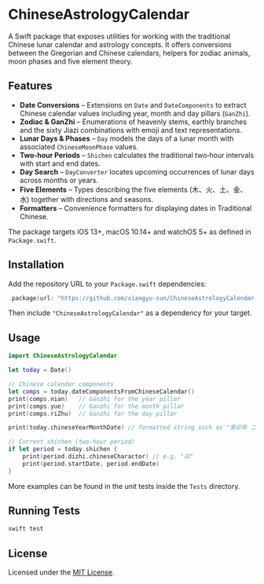 # ChineseAstrologyCalendar

A Swift package that exposes utilities for working with the traditional Chinese lunar calendar and astrology concepts. It offers conversions between the Gregorian and Chinese calendars, helpers for zodiac animals, moon phases and five element theory.

## Features

- **Date Conversions** – Extensions on `Date` and `DateComponents` to extract Chinese calendar values including year, month and day pillars (`GanZhi`).
- **Zodiac & GanZhi** – Enumerations of heavenly stems, earthly branches and the sixty Jiazi combinations with emoji and text representations.
- **Lunar Days & Phases** – `Day` models the days of a lunar month with associated `ChineseMoonPhase` values.
- **Two‑hour Periods** – `Shichen` calculates the traditional two‑hour intervals with start and end dates.
- **Day Search** – `DayConverter` locates upcoming occurrences of lunar days across months or years.
- **Five Elements** – Types describing the five elements (木、火、土、金、水) together with directions and seasons.
- **Formatters** – Convenience formatters for displaying dates in Traditional Chinese.

The package targets iOS 13+, macOS 10.14+ and watchOS 5+ as defined in `Package.swift`.

## Installation

Add the repository URL to your `Package.swift` dependencies:

```swift
.package(url: "https://github.com/xiangyu-sun/ChineseAstrologyCalendar.git", from: "1.0.0")
```

Then include `"ChineseAstrologyCalendar"` as a dependency for your target.

## Usage

```swift
import ChineseAstrologyCalendar

let today = Date()

// Chinese calendar components
let comps = today.dateComponentsFromChineseCalendar()
print(comps.nian)   // Ganzhi for the year pillar
print(comps.yue)    // Ganzhi for the month pillar
print(comps.riZhu)  // Ganzhi for the day pillar

print(today.chineseYearMonthDate) // formatted string such as "癸卯年 二月初三"

// Current shichen (two‑hour period)
if let period = today.shichen {
    print(period.dizhi.chineseCharactor) // e.g. "卯"
    print(period.startDate, period.endDate)
}
```

More examples can be found in the unit tests inside the `Tests` directory.

## Running Tests

```bash
swift test
```

## License

Licensed under the [MIT License](LICENSE.md).
